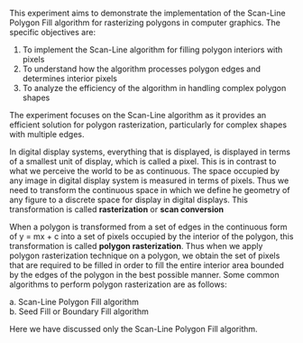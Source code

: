 This experiment aims to demonstrate the implementation of the Scan-Line Polygon Fill algorithm for rasterizing polygons in computer graphics. The specific objectives are:

1. To implement the Scan-Line algorithm for filling polygon interiors with pixels
2. To understand how the algorithm processes polygon edges and determines interior pixels
3. To analyze the efficiency of the algorithm in handling complex polygon shapes

The experiment focuses on the Scan-Line algorithm as it provides an efficient solution for polygon rasterization, particularly for complex shapes with multiple edges.

In digital display systems, everything that is displayed, is displayed in terms of a smallest unit of display, which is called a pixel. This is in contrast to what we perceive the world to be as continuous. The space occupied by any image in digital display system is measured in terms of pixels. Thus we need to transform the continuous space in which we define he geometry of any figure to a discrete space for display in digital displays. This transformation is called **rasterization** or **scan conversion**   

When a polygon is transformed from a set of edges in the continuous form of y = mx + c into a set of pixels occupied by the interior of the polygon, this transformation is called **polygon rasterization**. Thus when we apply polygon rasterization technique on a polygon, we obtain the set of pixels that are required to be filled in order to fill the entire interior area bounded by the edges of the polygon in the best possible manner. Some common algorithms to perform polygon rasterization are as follows:    

  a. Scan-Line Polygon Fill algorithm  
  b. Seed Fill or Boundary Fill algorithm    

Here we have discussed only the Scan-Line Polygon Fill algorithm.     